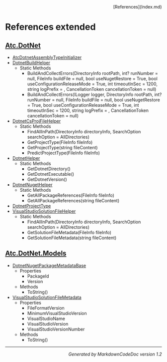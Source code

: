 <div style='text-align: right'>
[References](Index.md)
</div>

# References extended

## [Atc.DotNet](Atc.DotNet.md)

- [AtcDotnetAssemblyTypeInitializer](Atc.DotNet.md#atcdotnetassemblytypeinitializer)
- [DotnetBuildHelper](Atc.DotNet.md#dotnetbuildhelper)
  -  Static Methods
     - BuildAndCollectErrors(DirectoryInfo rootPath, int? runNumber = null, FileInfo buildFile = null, bool useNugetRestore = True, bool useConfigurationReleaseMode = True, int timeoutInSec = 1200, string logPrefix = , CancellationToken cancellationToken = null)
     - BuildAndCollectErrors(ILogger logger, DirectoryInfo rootPath, int? runNumber = null, FileInfo buildFile = null, bool useNugetRestore = True, bool useConfigurationReleaseMode = True, int timeoutInSec = 1200, string logPrefix = , CancellationToken cancellationToken = null)
- [DotnetCsProjFileHelper](Atc.DotNet.md#dotnetcsprojfilehelper)
  -  Static Methods
     - FindAllInPath(DirectoryInfo directoryInfo, SearchOption searchOption = AllDirectories)
     - GetProjectType(FileInfo fileInfo)
     - GetProjectType(string fileContent)
     - PredictProjectType(FileInfo fileInfo)
- [DotnetHelper](Atc.DotNet.md#dotnethelper)
  -  Static Methods
     - GetDotnetDirectory()
     - GetDotnetExecutable()
     - GetDotnetVersion()
- [DotnetNugetHelper](Atc.DotNet.md#dotnetnugethelper)
  -  Static Methods
     - GetAllPackageReferences(FileInfo fileInfo)
     - GetAllPackageReferences(string fileContent)
- [DotnetProjectType](Atc.DotNet.md#dotnetprojecttype)
- [VisualStudioSolutionFileHelper](Atc.DotNet.md#visualstudiosolutionfilehelper)
  -  Static Methods
     - FindAllInPath(DirectoryInfo directoryInfo, SearchOption searchOption = AllDirectories)
     - GetSolutionFileMetadata(FileInfo fileInfo)
     - GetSolutionFileMetadata(string fileContent)

## [Atc.DotNet.Models](Atc.DotNet.Models.md)

- [DotnetNugetPackageMetadataBase](Atc.DotNet.Models.md#dotnetnugetpackagemetadatabase)
  -  Properties
     - PackageId
     - Version
  -  Methods
     - ToString()
- [VisualStudioSolutionFileMetadata](Atc.DotNet.Models.md#visualstudiosolutionfilemetadata)
  -  Properties
     - FileFormatVersion
     - MinimumVisualStudioVersion
     - VisualStudioName
     - VisualStudioVersion
     - VisualStudioVersionNumber
  -  Methods
     - ToString()

<hr /><div style='text-align: right'><i>Generated by MarkdownCodeDoc version 1.2</i></div>
